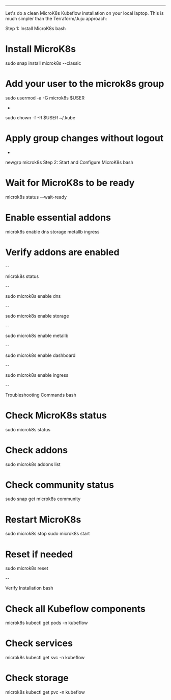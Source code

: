 ---

Let's do a clean MicroK8s Kubeflow installation on your local laptop. This is much simpler than the Terraform/Juju approach:

Step 1: Install MicroK8s
bash
# Install MicroK8s
sudo snap install microk8s --classic

# Add your user to the microk8s group
sudo usermod -a -G microk8s $USER

-
sudo chown -f -R $USER ~/.kube

# Apply group changes without logout

-
newgrp microk8s
Step 2: Start and Configure MicroK8s
bash
# Wait for MicroK8s to be ready
microk8s status --wait-ready

# Enable essential addons
microk8s enable dns storage metallb ingress

# Verify addons are enabled

--

microk8s status

--

sudo microk8s enable dns

--

sudo microk8s enable storage

--

sudo microk8s enable metallb

--

sudo microk8s enable dashboard

--

sudo microk8s enable ingress

--

Troubleshooting Commands
bash
# Check MicroK8s status
sudo microk8s status

# Check addons
sudo microk8s addons list

# Check community status
sudo snap get microk8s community

# Restart MicroK8s
sudo microk8s stop
sudo microk8s start

# Reset if needed
sudo microk8s reset

--

Verify Installation
bash
# Check all Kubeflow components
microk8s kubectl get pods -n kubeflow

# Check services
microk8s kubectl get svc -n kubeflow

# Check storage
microk8s kubectl get pvc -n kubeflow

